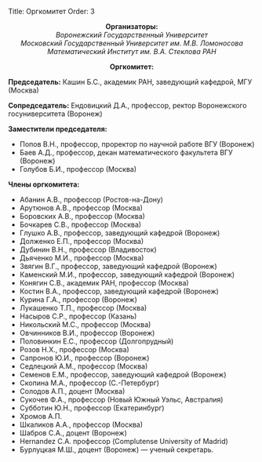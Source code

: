 Title: Оргкомитет
Order: 3

**<center>Организаторы:</center>**
*<center>Воронежский Государственный Университет</center>*
*<center>Московский Государственный Университет им. М.В. Ломоносова</center>*
*<center>Математический Институт им. В.А. Стеклова РАН</center>*

**<center>Оргкомитет:</center>**

**Председатель:** Кашин Б.С., академик РАН, заведующий кафедрой, МГУ (Москва)

**Сопредседатель:** Ендовицкий Д.А., профессор, ректор Воронежского госуниверситета (Воронеж)

**Заместители председателя:**

* Попов В.Н., профессор, проректор по научной работе ВГУ (Воронеж)
* Баев А.Д., профессор, декан математического факультета ВГУ (Воронеж)
* Голубов Б.И., профессор (Москва)

**Члены оргкомитета:**

* Абанин А.В., профессор (Ростов-на-Дону)
* Арутюнов А.В., профессор (Москва)
* Боровских А.В., профессор (Москва)
* Бочкарев С.В., профессор (Москва)
* Глушко А.В., профессор, заведующий кафедрой (Воронеж)
* Долженко Е.П., профессор (Москва)
* Дубинин В.Н., профессор (Владивосток)
* Дьяченко М.И., профессор (Москва)
* Звягин В.Г., профессор, заведующий кафедрой (Воронеж)
* Каменский М.И., профессор, заведующий кафедрой (Воронеж)
* Конягин С.В., академик РАН, профессор (Москва)
* Костин В.А., профессор, заведующий кафедрой (Воронеж)
* Курина Г.А., профессор (Воронеж)
* Лукашенко Т.П., профессор (Москва)
* Насыров С.Р., профессор (Казань)
* Никольский М.С., профессор (Москва)
* Овчинников В.И., профессор (Воронеж)
* Половинкин Е.С., профессор (Долгопрудный)
* Розов Н.Х., профессор (Москва)
* Сапронов Ю.И., профессор (Воронеж)
* Седлецкий А.М., профессор (Москва)
* Семенов Е.М., профессор, заведующий кафедрой (Воронеж)
* Скопина М.А., профессор (С.-Петербург)
* Солодов А.П., доцент (Москва)
* Сукочев Ф.А., профессор (Новый Южный Уэльс, Австралия)
* Субботин Ю.Н., профессор (Екатеринбург)
* Хромов А.П.
* Шкаликов А.А., профессор (Москва)
* Шабров С.А., доцент (Воронеж)
* Hernandez С.А. профессор (Complutense University of Madrid)
* Бурлуцкая М.Ш., доцент (Воронеж) — ученый секретарь.
